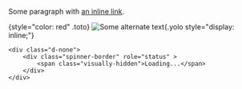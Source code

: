 Some paragraph with [an inline link](://example.com).

{style="color: red" .toto}
![Some alternate text](://example.com/image.png){.yolo style="display: inline;"}

```
<div class="d-none">
    <div class="spinner-border" role="status" >
        <span class="visually-hidden">Loading...</span>
    </div>
</div>
```
